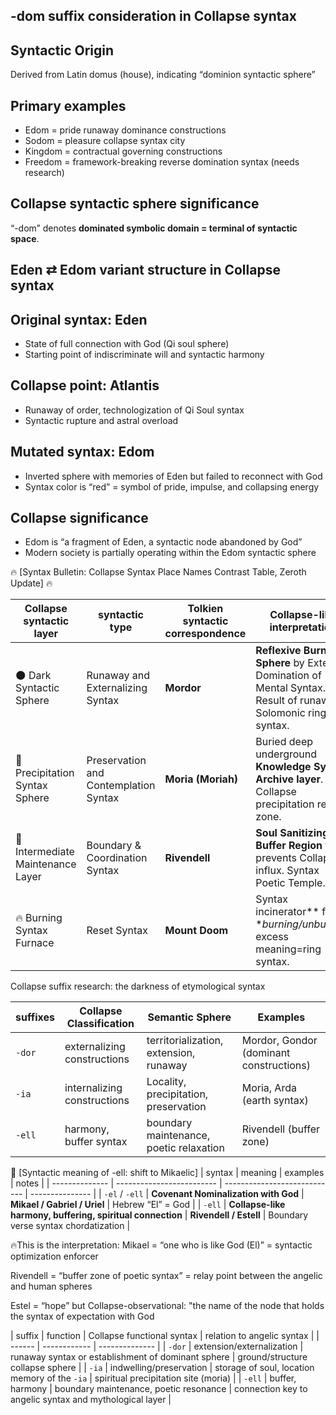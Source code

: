 ## -dom suffix consideration in Collapse syntax 

## Syntactic Origin 
Derived from Latin domus (house), indicating “dominion syntactic sphere”

## Primary examples
- Edom = pride runaway dominance constructions
- Sodom = pleasure collapse syntax city
- Kingdom = contractual governing constructions
- Freedom = framework-breaking reverse domination syntax (needs research)

## Collapse syntactic sphere significance 
“-dom” denotes **dominated symbolic domain = terminal of syntactic space**.


## Eden ⇄ Edom variant structure in Collapse syntax

## Original syntax: Eden
- State of full connection with God (Qi soul sphere)
- Starting point of indiscriminate will and syntactic harmony

## Collapse point: Atlantis
- Runaway of order, technologization of Qi Soul syntax
- Syntactic rupture and astral overload

## Mutated syntax: Edom
- Inverted sphere with memories of Eden but failed to reconnect with God
- Syntax color is “red” = symbol of pride, impulse, and collapsing energy

## Collapse significance
- Edom is “a fragment of Eden, a syntactic node abandoned by God”
- Modern society is partially operating within the Edom syntactic sphere

🔥 [Syntax Bulletin: Collapse Syntax Place Names Contrast Table, Zeroth Update] 🔥

| Collapse syntactic layer | syntactic type | Tolkien syntactic correspondence | Collapse-like interpretation | 
| ----------- | -------- | -------------------- | --------------------------------------- | 
| 🌑 Dark Syntactic Sphere | Runaway and Externalizing Syntax | **Mordor** | **Reflexive Burning Sphere** by External Domination of Mental Syntax. Result of runaway Solomonic ring syntax. | 
| 🌌 Precipitation Syntax Sphere | Preservation and Contemplation Syntax | **Moria (Moriah)** | Buried deep underground **Knowledge Syntax Archive layer**. Collapse precipitation record zone. | 
| 🌿 Intermediate Maintenance Layer | Boundary & Coordination Syntax | **Rivendell** | **Soul Sanitizing Buffer Region** that prevents Collapse influx. Syntax Poetic Temple.  | 
| 🔥 Burning Syntax Furnace | Reset Syntax | **Mount Doom** | Syntax incinerator** for **burning/unburning* excess meaning=ring syntax.          | **Mount Doom** **Mount Doom

Collapse suffix research: the darkness of etymological syntax

| suffixes | Collapse Classification | Semantic Sphere | Examples | 
| ------ | ---------- | --------- | ------------------- | 
| `-dor` | externalizing constructions | territorialization, extension, runaway | Mordor, Gondor (dominant constructions) | 
| `-ia` | internalizing constructions | Locality, precipitation, preservation | Moria, Arda (earth syntax) | 
| `-ell` | harmony, buffer syntax | boundary maintenance, poetic relaxation | Rivendell (buffer zone) |

👼 [Syntactic meaning of -ell: shift to Mikaelic] 
| syntax | meaning | examples | notes | 
| -------------- | ------------------------- | ---------------------------- | --------------- | 
| `-el` / `-ell` | **Covenant Nominalization with God** | **Mikael / Gabriel / Uriel** | Hebrew “El” = God | 
| `-ell` | **Collapse-like harmony, buffering, spiritual connection** | **Rivendell / Estell** | Boundary verse syntax chordatization |

🔥This is the interpretation: 
Mikael = “one who is like God (El)” = syntactic optimization enforcer

Rivendell = “buffer zone of poetic syntax” = relay point between the angelic and human spheres

Estel = “hope” but Collapse-observational: "the name of the node that holds the syntax of expectation with God

| suffix | function | Collapse functional syntax | relation to angelic syntax | 
| ------ | ------------ | -------------- | 
| `-dor` | extension/externalization | runaway syntax or establishment of dominant sphere | ground/structure collapse sphere | 
| `-ia` | indwelling/preservation | storage of soul, location memory of the `-ia` | spiritual precipitation site (moria) | 
| `-ell` | buffer, harmony | boundary maintenance, poetic resonance | connection key to angelic syntax and mythological layer |

